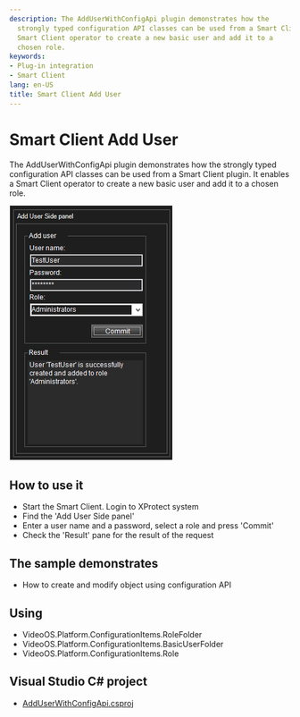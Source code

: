 ```yaml
---
description: The AddUserWithConfigApi plugin demonstrates how the
  strongly typed configuration API classes can be used from a Smart Client plugin. It enables a
  Smart Client operator to create a new basic user and add it to a
  chosen role.
keywords:
- Plug-in integration
- Smart Client
lang: en-US
title: Smart Client Add User
---
```


# Smart Client Add User

The AddUserWithConfigApi plugin demonstrates how the strongly typed configuration API classes
can be used from a Smart Client plugin. It enables a Smart Client
operator to create a new basic user and add it to a chosen role.

![](AddUserSidePlugin.png)

## How to use it

-   Start the Smart Client. Login to XProtect system
-   Find the 'Add User Side panel'
-   Enter a user name and a password, select a role and press 'Commit'
-   Check the 'Result' pane for the result of the request

## The sample demonstrates

-   How to create and modify object using configuration API

## Using

-   VideoOS.Platform.ConfigurationItems.RoleFolder
-   VideoOS.Platform.ConfigurationItems.BasicUserFolder
-   VideoOS.Platform.ConfigurationItems.Role

## Visual Studio C\# project

-   [AddUserWithConfigApi.csproj](javascript:openLink('..\\\\PluginSamples\\\\AddUserWithConfigApi\\\\AddUserWithConfigApi.csproj');)
